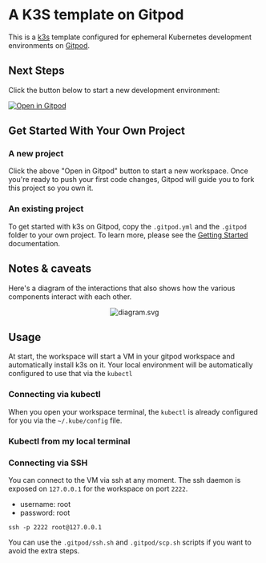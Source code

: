 # A K3S template on Gitpod

This is a [k3s](https://k3s.io//) template configured for ephemeral Kubernetes development environments on [Gitpod](https://www.gitpod.io/).

## Next Steps

Click the button below to start a new development environment:

[![Open in Gitpod](https://gitpod.io/button/open-in-gitpod.svg)](https://gitpod.io/#https://github.com/esigo/template-k3s)

## Get Started With Your Own Project

### A new project

Click the above "Open in Gitpod" button to start a new workspace. Once you're ready to push your first code changes, Gitpod will guide you to fork this project so you own it.

### An existing project

To get started with k3s on Gitpod, copy the `.gitpod.yml` and the `.gitpod` folder to your own project. To learn more, please see the [Getting Started](https://www.gitpod.io/docs/getting-started) documentation.

## Notes & caveats


Here's a diagram of the interactions that also shows how the various components interact with each other.

<center>

![diagram.svg](diagram.svg)

</center>

## Usage

At start, the workspace will start a VM in your gitpod workspace and
automatically install k3s on it. Your local environment will be automatically
configured to use that via the `kubectl`


### Connecting via kubectl

When you open your workspace terminal, the `kubectl` is already configured for you
via the `~/.kube/config` file.

### Kubectl from my local terminal


### Connecting via SSH

You can connect to the VM via ssh at any moment. The ssh daemon
is exposed on `127.0.0.1` for the workspace on port `2222`.

- username: root
- password: root

```console
ssh -p 2222 root@127.0.0.1
```

You can use the `.gitpod/ssh.sh` and `.gitpod/scp.sh` scripts if you want to
avoid the extra steps.
